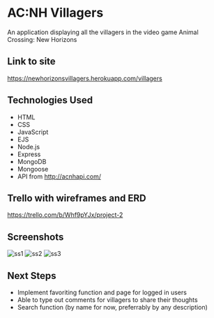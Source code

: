 # AC:NH Villagers
An application displaying all the villagers in the video game Animal Crossing: New Horizons

## Link to site
https://newhorizonsvillagers.herokuapp.com/villagers

## Technologies Used
* HTML
* CSS
* JavaScript
* EJS
* Node.js
* Express
* MongoDB
* Mongoose
* API from http://acnhapi.com/

## Trello with wireframes and ERD
https://trello.com/b/Whf9pYJx/project-2

## Screenshots
![ss1](https://user-images.githubusercontent.com/73757024/137070874-0fb15884-309e-4194-9e92-417a1f8a5267.png)
![ss2](https://user-images.githubusercontent.com/73757024/137070969-9ca87c7f-4fec-45e7-a54d-90a7d6de1e4d.png)
![ss3](https://user-images.githubusercontent.com/73757024/137070974-5b7b9fb7-9981-45aa-84a7-9cc45c227695.png)

## Next Steps
* Implement favoriting function and page for logged in users
* Able to type out comments for villagers to share their thoughts
* Search function (by name for now, preferrably by any description)
